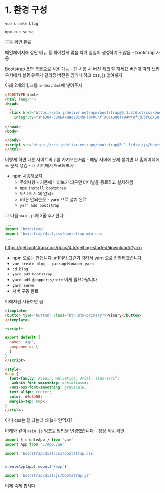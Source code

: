# 1. 환경 구성

`vue craete blog`

`npm run serve`

구동 확인 완료

메인페이지에 상단 메뉴 등 해야할게 많음
이거 일일이 생성하기 귀찮음 - bootstrap 사용

Bootstrap 쓰면 복붙으로 사용 가능 - 단 사용 시 버전 체크 잘 하세요
버전에 따라 브라우저에서 실행 유무가 달라짐
버전은 암거나 하고 css, js 붙여넣자

아래 2개의 링크를 `index.html`에 넣어주자

```HTML
<!DOCTYPE html>
<html lang="">
<head>
  ...
  <link href="https://cdn.jsdelivr.net/npm/bootstrap@5.1.3/dist/css/bootstrap.min.css" rel="stylesheet"
    integrity="sha384-1BmE4kWBq78iYhFldvKuhfTAU6auU8tT94WrHftjDbrCEXSU1oBoqyl2QvZ6jIW3" crossorigin="anonymous">
  ...
</head>
<body>
  ...
</body>
<script src="https://cdn.jsdelivr.net/npm/bootstrap@5.1.3/dist/js/bootstrap.bundle.min.js" integrity="sha384-ka7Sk0Gln4gmtz2MlQnikT1wXgYsOg+OMhuP+IlRH9sENBO0LRn5q+8nbTov4+1p" crossorigin="anonymous"></script>
</html>
```

이렇게 하면 다른 사이트의 js를 가져오는거임 - 해당 서버에 문제 생기면 내 홈페이지에도 문제 생김 - 내 서버에서 배포해보자
- npm 사용해보자
  - 주의사항 - 기존에 미리보기 띄우던 터미널을 종료하고 설치하셈
  - `npm install bootstrap`
  - 아니 이거 왜 안되?
  - m1은 안되는듯 - `yarn` 으로 설치 완료
  - `yarn add bootstrap`

그 다음 `main.js`에 2줄 추가한다
```js
...
import 'bootstrap'
import 'bootstrap/dist/css/bootstrap.min.css'
...
```

https://getbootstrap.com/docs/4.5/getting-started/download/#yarn
- npm 으로는 안됩니다. m1이라 그런가 따라서 yarn 으로 진행하겠습니다.
- `vue create blog --packageManager yarn`
- `cd blog`
- `yarn add bootstrap`
- `yarn add @popperjs/core` 이게 필요하답니다
- `yarn serve`
- 서버 구동 완료
  
아래처럼 사용하면 됨

```HTML
<template>
<button type="button" class="btn btn-primary">Primary</button>
</template>

<script>

export default {
  name: 'App',
  components: {
  }
}
</script>

<style>
#app {
  font-family: Avenir, Helvetica, Arial, sans-serif;
  -webkit-font-smoothing: antialiased;
  -moz-osx-font-smoothing: grayscale;
  text-align: center;
  color: #2c3e50;
  margin-top: 60px;
}
</style>
```

아니 css는 잘 되는데 왜 js가 안먹지?

아래와 같이 `main.js` 임포트 방법을 변경했습니다 - 정상 작동 확인
```js
import { createApp } from 'vue'
import App from './App.vue'

import 'bootstrap/dist/css/bootstrap.css'


createApp(App).mount('#app')

import 'bootstrap/dist/js/bootstrap.js'
```

이제 숙제 합시다

